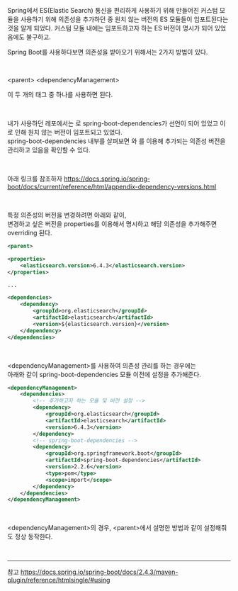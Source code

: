 Spring에서 ES(Elastic Search) 통신을 편리하게 사용하기 위해 만들어진 커스텀 모듈을 사용하기 위해 의존성을 추가하던 중 원치 않는 버전의 ES 모듈들이 임포트된다는 것을 알게 되었다. 커스텀 모듈 내에는 임포트하고자 하는 ES 버전이 명시가 되어 있었음에도 불구하고.

Spring Boot를 사용하다보면 의존성을 받아오기 위해서는 2가지 방법이 있다.

<br>

\<parent>
\<dependencyManagement>

이 두 개의 태그 중 하나를 사용하면 된다.

<br>

내가 사용하던 레포에서는 <dependencyManagement>로 spring-boot-dependencies가 선언이 되어 있었고 이로 인해 원치 않는 버전이 임포트되고 있었다. <br>
	spring-boot-dependencies 내부를 살펴보면 <properties>와 <dependencyManagement>를 이용해 추가되는 의존성 버전을 관리하고 있음을 확인할 수 있다.

<br>

아래 링크를 참조하자
https://docs.spring.io/spring-boot/docs/current/reference/html/appendix-dependency-versions.html

<br>

특정 의존성의 버전을 변경하려면 아래와 같이, <br>
변경하고 싶은 버전을 properties를 이용해서 명시하고 해당 의존성을 추가해주면 overriding 된다.

```xml
<parent>

<properties>
	<elasticsearch.version>6.4.3</elasticsearch.version>
</properties>

...

<dependencies>
	<dependency>
		<groupId>org.elasticsearch</groupId>
		<artifactId>elasticsearch</artifactId>
		<version>${elasticsearch.version}</version>
	</dependency>
</dependencies>
```

<br>

\<dependencyManagement>를 사용하여 의존성 관리를 하는 경우에는 <br>
아래와 같이 spring-boot-dependencies 모듈 이전에 설정을 추가해준다.

```xml
<dependencyManagement>
	<dependencies>
		<!-- 추가하고자 하는 모듈 및 버전 설정 -->
		<dependency>
			<groupId>org.elasticsearch</groupId>
			<artifactId>elasticsearch</artifactId>
			<version>6.4.3</version>
		</dependency>
		<!-- spring-boot-dependencies -->
		<dependency>
			<groupId>org.springframework.boot</groupId>
			<artifactId>spring-boot-dependencies</artifactId>
			<version>2.2.6</version>
			<type>pom</type>
			<scope>import</scope>
		</dependency>
	</dependencies>
</dependencyManagement>
```
<br>

\<dependencyManagement>의 경우, \<parent>에서 설명한 방법과 같이 설정해줘도 정상 동작한다.

<br>

---

참고
https://docs.spring.io/spring-boot/docs/2.4.3/maven-plugin/reference/htmlsingle/#using
